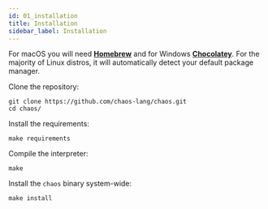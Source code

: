```yaml
---
id: 01_installation
title: Installation
sidebar_label: Installation
---
```


For macOS you will need [**Homebrew**](https://brew.sh/) and for Windows [**Chocolatey**](https://chocolatey.org/).
For the majority of Linux distros, it will automatically detect your default package manager.

Clone the repository:
```
git clone https://github.com/chaos-lang/chaos.git
cd chaos/
```

Install the requirements:

```
make requirements
```

Compile the interpreter:

```
make
```

Install the `chaos` binary system-wide:

```
make install
```
